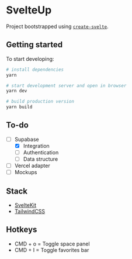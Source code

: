 # SvelteUp

Project bootstrapped using [`create-svelte`](https://github.com/sveltejs/kit/tree/master/packages/create-svelte).

## Getting started

To start developing:

```bash
# install dependencies
yarn

# start development server and open in browser
yarn dev

# build production version
yarn build
```

## To-do

- [ ] Supabase
  - [x] Integration
  - [ ] Authentication
  - [ ] Data structure
- [ ] Vercel adapter
- [ ] Mockups

## Stack

- [SvelteKit](https://kit.svelte.dev/)
- [TailwindCSS](https://tailwindcss.com/)

## Hotkeys

- CMD + o = Toggle space panel
- CMD + I = Toggle favorites bar
